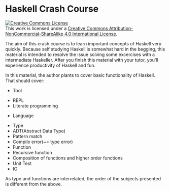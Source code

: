 # Haskell Crash Course

<a rel="license" href="http://creativecommons.org/licenses/by-nc-sa/4.0/"><img alt="Creative Commons License" style="border-width:0" src="https://i.creativecommons.org/l/by-nc-sa/4.0/88x31.png" /></a><br />This work is licensed under a <a rel="license" href="http://creativecommons.org/licenses/by-nc-sa/4.0/">Creative Commons Attribution-NonCommercial-ShareAlike 4.0 International License</a>.

The aim of this crash course is to learn important concepts of Haskell very quickly.
Because self studying Haskell is somewhat hard in the begging,
this material is intended to resolve the issue solving some excercises with a intermediate Haskeller.
After you finish this material with your tutor, you'll experience productivity of Haskell and fun.

In this material, the author plants to cover basic functionality of Haskell.
That should cover:
* Tool
- REPL
- Literate programming

* Language
- Type
 - ADT(Abstract Data Type)
 - Pattern match
 - Compile error(~= type error)
- Function
 - Recursive function
 - Composition of functions and higher order functions
- Unit Test
- IO

As type and functions are interrelated, the order of the subjects presented is different from
the above. 




